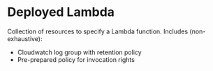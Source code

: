 # Deployed Lambda

Collection of resources to specify a Lambda function. Includes (non-exhaustive):

* Cloudwatch log group with retention policy
* Pre-prepared policy for invocation rights
